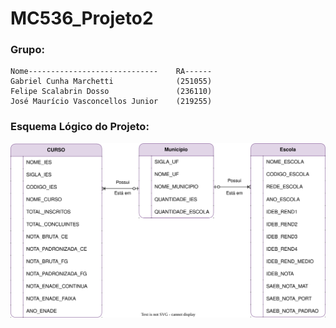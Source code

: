 # MC536_Projeto2

### Grupo:
```
Nome-----------------------------    RA------
Gabriel Cunha Marchetti              (251055)
Felipe Scalabrin Dosso               (236110)
José Maurício Vasconcellos Junior    (219255)
```


### Esquema Lógico do Projeto:
<p align="center">
  <img src="EsquemaLogico.svg" alt="Modelo Lógico do Projeto" width="700"/>
</p>
